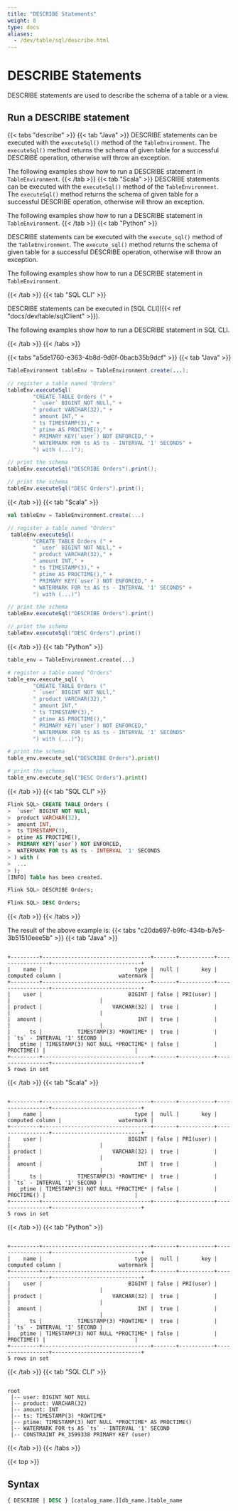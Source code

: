 ```yaml
---
title: "DESCRIBE Statements"
weight: 8
type: docs
aliases:
  - /dev/table/sql/describe.html
---
```

<!--
Licensed to the Apache Software Foundation (ASF) under one
or more contributor license agreements.  See the NOTICE file
distributed with this work for additional information
regarding copyright ownership.  The ASF licenses this file
to you under the Apache License, Version 2.0 (the
"License"); you may not use this file except in compliance
with the License.  You may obtain a copy of the License at

  http://www.apache.org/licenses/LICENSE-2.0

Unless required by applicable law or agreed to in writing,
software distributed under the License is distributed on an
"AS IS" BASIS, WITHOUT WARRANTIES OR CONDITIONS OF ANY
KIND, either express or implied.  See the License for the
specific language governing permissions and limitations
under the License.
-->

# DESCRIBE Statements

DESCRIBE statements are used to describe the schema of a table or a view.


## Run a DESCRIBE statement

{{< tabs "describe" >}}
{{< tab "Java" >}}
DESCRIBE statements can be executed with the `executeSql()` method of the `TableEnvironment`. The `executeSql()` method returns the schema of given table for a successful DESCRIBE operation, otherwise will throw an exception.

The following examples show how to run a DESCRIBE statement in `TableEnvironment`.
{{< /tab >}}
{{< tab "Scala" >}}
DESCRIBE statements can be executed with the `executeSql()` method of the `TableEnvironment`. The `executeSql()` method returns the schema of given table for a successful DESCRIBE operation, otherwise will throw an exception.

The following examples show how to run a DESCRIBE statement in `TableEnvironment`.
{{< /tab >}}
{{< tab "Python" >}}

DESCRIBE statements can be executed with the `execute_sql()` method of the `TableEnvironment`. The `execute_sql()` method returns the schema of given table for a successful DESCRIBE operation, otherwise will throw an exception.

The following examples show how to run a DESCRIBE statement in `TableEnvironment`.

{{< /tab >}}
{{< tab "SQL CLI" >}}

DESCRIBE statements can be executed in [SQL CLI]({{< ref "docs/dev/table/sqlClient" >}}).

The following examples show how to run a DESCRIBE statement in SQL CLI.

{{< /tab >}}
{{< /tabs >}}

{{< tabs "a5de1760-e363-4b8d-9d6f-0bacb35b9dcf" >}}
{{< tab "Java" >}}
```java
TableEnvironment tableEnv = TableEnvironment.create(...);

// register a table named "Orders"
tableEnv.executeSql(
        "CREATE TABLE Orders (" +
        " `user` BIGINT NOT NULl," +
        " product VARCHAR(32)," +
        " amount INT," +
        " ts TIMESTAMP(3)," +
        " ptime AS PROCTIME()," +
        " PRIMARY KEY(`user`) NOT ENFORCED," +
        " WATERMARK FOR ts AS ts - INTERVAL '1' SECONDS" +
        ") with (...)");

// print the schema
tableEnv.executeSql("DESCRIBE Orders").print();

// print the schema
tableEnv.executeSql("DESC Orders").print();
```
{{< /tab >}}
{{< tab "Scala" >}}
```scala
val tableEnv = TableEnvironment.create(...)

// register a table named "Orders"
 tableEnv.executeSql(
        "CREATE TABLE Orders (" +
        " `user` BIGINT NOT NULl," +
        " product VARCHAR(32)," +
        " amount INT," +
        " ts TIMESTAMP(3)," +
        " ptime AS PROCTIME()," +
        " PRIMARY KEY(`user`) NOT ENFORCED," +
        " WATERMARK FOR ts AS ts - INTERVAL '1' SECONDS" +
        ") with (...)")

// print the schema
tableEnv.executeSql("DESCRIBE Orders").print()

// print the schema
tableEnv.executeSql("DESC Orders").print()
```
{{< /tab >}}
{{< tab "Python" >}}
```python
table_env = TableEnvironment.create(...)

# register a table named "Orders"
table_env.execute_sql( \
        "CREATE TABLE Orders (" 
        " `user` BIGINT NOT NULl," 
        " product VARCHAR(32),"
        " amount INT,"
        " ts TIMESTAMP(3),"
        " ptime AS PROCTIME(),"
        " PRIMARY KEY(`user`) NOT ENFORCED,"
        " WATERMARK FOR ts AS ts - INTERVAL '1' SECONDS"
        ") with (...)");

# print the schema
table_env.execute_sql("DESCRIBE Orders").print()

# print the schema
table_env.execute_sql("DESC Orders").print()
```
{{< /tab >}}
{{< tab "SQL CLI" >}}
```sql
Flink SQL> CREATE TABLE Orders (
>  `user` BIGINT NOT NULl,
>  product VARCHAR(32),
>  amount INT,
>  ts TIMESTAMP(3),
>  ptime AS PROCTIME(),
>  PRIMARY KEY(`user`) NOT ENFORCED,
>  WATERMARK FOR ts AS ts - INTERVAL '1' SECONDS
> ) with (
>  ...
> );
[INFO] Table has been created.

Flink SQL> DESCRIBE Orders;

Flink SQL> DESC Orders;
```
{{< /tab >}}
{{< /tabs >}}

The result of the above example is:
{{< tabs "c20da697-b9fc-434b-b7e5-3b51510eee5b" >}}
{{< tab "Java" >}}
```text

+---------+----------------------------------+-------+-----------+-----------------+----------------------------+
|    name |                             type |  null |       key | computed column |                  watermark |
+---------+----------------------------------+-------+-----------+-----------------+----------------------------+
|    user |                           BIGINT | false | PRI(user) |                 |                            |
| product |                      VARCHAR(32) |  true |           |                 |                            |
|  amount |                              INT |  true |           |                 |                            |
|      ts |           TIMESTAMP(3) *ROWTIME* |  true |           |                 | `ts` - INTERVAL '1' SECOND |
|   ptime | TIMESTAMP(3) NOT NULL *PROCTIME* | false |           |      PROCTIME() |                            |
+---------+----------------------------------+-------+-----------+-----------------+----------------------------+
5 rows in set

```
{{< /tab >}}
{{< tab "Scala" >}}
```text

+---------+----------------------------------+-------+-----------+-----------------+----------------------------+
|    name |                             type |  null |       key | computed column |                  watermark |
+---------+----------------------------------+-------+-----------+-----------------+----------------------------+
|    user |                           BIGINT | false | PRI(user) |                 |                            |
| product |                      VARCHAR(32) |  true |           |                 |                            |
|  amount |                              INT |  true |           |                 |                            |
|      ts |           TIMESTAMP(3) *ROWTIME* |  true |           |                 | `ts` - INTERVAL '1' SECOND |
|   ptime | TIMESTAMP(3) NOT NULL *PROCTIME* | false |           |      PROCTIME() |                            |
+---------+----------------------------------+-------+-----------+-----------------+----------------------------+
5 rows in set

```
{{< /tab >}}
{{< tab "Python" >}}
```text

+---------+----------------------------------+-------+-----------+-----------------+----------------------------+
|    name |                             type |  null |       key | computed column |                  watermark |
+---------+----------------------------------+-------+-----------+-----------------+----------------------------+
|    user |                           BIGINT | false | PRI(user) |                 |                            |
| product |                      VARCHAR(32) |  true |           |                 |                            |
|  amount |                              INT |  true |           |                 |                            |
|      ts |           TIMESTAMP(3) *ROWTIME* |  true |           |                 | `ts` - INTERVAL '1' SECOND |
|   ptime | TIMESTAMP(3) NOT NULL *PROCTIME* | false |           |      PROCTIME() |                            |
+---------+----------------------------------+-------+-----------+-----------------+----------------------------+
5 rows in set

```
{{< /tab >}}
{{< tab "SQL CLI" >}}
```text

root
 |-- user: BIGINT NOT NULL
 |-- product: VARCHAR(32)
 |-- amount: INT
 |-- ts: TIMESTAMP(3) *ROWTIME*
 |-- ptime: TIMESTAMP(3) NOT NULL *PROCTIME* AS PROCTIME()
 |-- WATERMARK FOR ts AS `ts` - INTERVAL '1' SECOND
 |-- CONSTRAINT PK_3599338 PRIMARY KEY (user)

```
{{< /tab >}}
{{< /tabs >}}


{{< top >}}

## Syntax

```sql
{ DESCRIBE | DESC } [catalog_name.][db_name.]table_name
```
